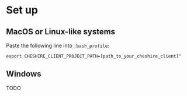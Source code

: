 # Set up

## MacOS or Linux-like systems

Paste the following line into `.bash_profile`:

`export CHESHIRE_CLIENT_PROJECT_PATH=[path_to_your_cheshire_client]"`

## Windows
TODO
